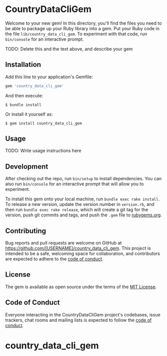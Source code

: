 # CountryDataCliGem

Welcome to your new gem! In this directory, you'll find the files you need to be able to package up your Ruby library into a gem. Put your Ruby code in the file `lib/country_data_cli_gem`. To experiment with that code, run `bin/console` for an interactive prompt.

TODO: Delete this and the text above, and describe your gem

## Installation

Add this line to your application's Gemfile:

```ruby
gem 'country_data_cli_gem'
```

And then execute:

    $ bundle install

Or install it yourself as:

    $ gem install country_data_cli_gem

## Usage

TODO: Write usage instructions here

## Development

After checking out the repo, run `bin/setup` to install dependencies. You can also run `bin/console` for an interactive prompt that will allow you to experiment.

To install this gem onto your local machine, run `bundle exec rake install`. To release a new version, update the version number in `version.rb`, and then run `bundle exec rake release`, which will create a git tag for the version, push git commits and tags, and push the `.gem` file to [rubygems.org](https://rubygems.org).

## Contributing

Bug reports and pull requests are welcome on GitHub at https://github.com/[USERNAME]/country_data_cli_gem. This project is intended to be a safe, welcoming space for collaboration, and contributors are expected to adhere to the [code of conduct](https://github.com/[USERNAME]/country_data_cli_gem/blob/master/CODE_OF_CONDUCT.md).


## License

The gem is available as open source under the terms of the [MIT License](https://opensource.org/licenses/MIT).

## Code of Conduct

Everyone interacting in the CountryDataCliGem project's codebases, issue trackers, chat rooms and mailing lists is expected to follow the [code of conduct](https://github.com/[USERNAME]/country_data_cli_gem/blob/master/CODE_OF_CONDUCT.md).
# country_data_cli_gem
